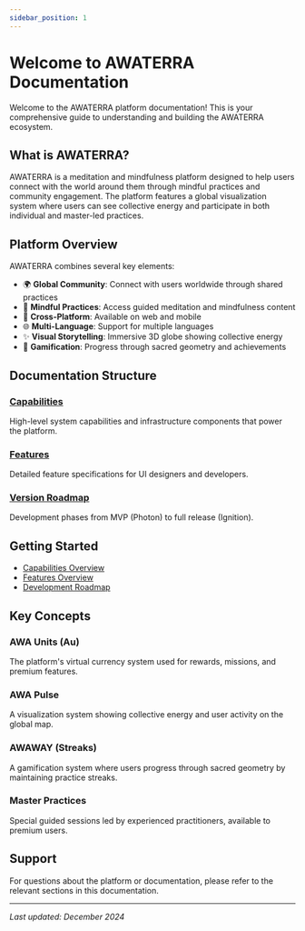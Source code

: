```yaml
---
sidebar_position: 1
---
```


# Welcome to AWATERRA Documentation

Welcome to the AWATERRA platform documentation! This is your comprehensive guide to understanding and building the AWATERRA ecosystem.

## What is AWATERRA?

AWATERRA is a meditation and mindfulness platform designed to help users connect with the world around them through mindful practices and community engagement. The platform features a global visualization system where users can see collective energy and participate in both individual and master-led practices.

## Platform Overview

AWATERRA combines several key elements:

- 🌍 **Global Community**: Connect with users worldwide through shared practices
- 🧘 **Mindful Practices**: Access guided meditation and mindfulness content
- 📱 **Cross-Platform**: Available on web and mobile
- 🌐 **Multi-Language**: Support for multiple languages
- ✨ **Visual Storytelling**: Immersive 3D globe showing collective energy
- 🎯 **Gamification**: Progress through sacred geometry and achievements

## Documentation Structure

### [Capabilities](/docs/capabilities/intro)
High-level system capabilities and infrastructure components that power the platform.

### [Features](/docs/features/intro)
Detailed feature specifications for UI designers and developers.

### [Version Roadmap](/docs/roadmap/intro)
Development phases from MVP (Photon) to full release (Ignition).

## Getting Started

- [Capabilities Overview](/docs/capabilities/intro)
- [Features Overview](/docs/features/intro)
- [Development Roadmap](/docs/roadmap/intro)

## Key Concepts

### AWA Units (Au)
The platform's virtual currency system used for rewards, missions, and premium features.

### AWA Pulse
A visualization system showing collective energy and user activity on the global map.

### AWAWAY (Streaks)
A gamification system where users progress through sacred geometry by maintaining practice streaks.

### Master Practices
Special guided sessions led by experienced practitioners, available to premium users.

## Support

For questions about the platform or documentation, please refer to the relevant sections in this documentation.

---

*Last updated: December 2024*